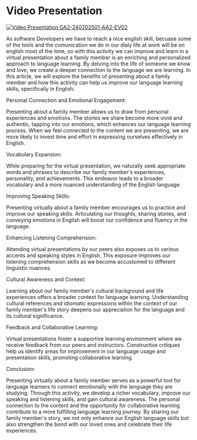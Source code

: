 
# Video Presentation

[![Video Presentation GA2-240202501-AA2-EV02](https://i9.ytimg.com/vi_webp/U9HU_9Q_MIQ/mq1.webp?sqp=CLTW36UG-oaymwEmCMACELQB8quKqQMa8AEB-AH-CYAC0AWKAgwIABABGFUgYyhlMA8=&rs=AOn4CLAp6L7PD7hTjxc0NVzlecKaEMTK6w)]( https://youtu.be/U9HU_9Q_MIQ "Presentación Video ")

As software Developers we have to reach a nice english skill, becuase some of the tools and the comunication we do in our dialy life at work will be on english most of the time, so with this activity we can improve and learn in a virtual presentation about a family member is an enriching and personalized approach to language learning. By delving into the life of someone we know and love, we create a deeper connection to the language we are learning. In this article, we will explore the benefits of presenting about a family member and how this activity can help us improve our language learning skills, specifically in English.

Personal Connection and Emotional Engagement:

Presenting about a family member allows us to draw from personal experiences and emotions. The stories we share become more vivid and authentic, tapping into our emotions, which enhances our language learning process. When we feel connected to the content we are presenting, we are more likely to invest time and effort in expressing ourselves effectively in English.

Vocabulary Expansion:

While preparing for the virtual presentation, we naturally seek appropriate words and phrases to describe our family member's experiences, personality, and achievements. This endeavor leads to a broader vocabulary and a more nuanced understanding of the English language.

Improving Speaking Skills:

Presenting virtually about a family member encourages us to practice and improve our speaking skills. Articulating our thoughts, sharing stories, and conveying emotions in English will boost our confidence and fluency in the language.

Enhancing Listening Comprehension:

Attending virtual presentations by our peers also exposes us to various accents and speaking styles in English. This exposure improves our listening comprehension skills as we become accustomed to different linguistic nuances.

Cultural Awareness and Context:

Learning about our family member's cultural background and life experiences offers a broader context for language learning. Understanding cultural references and idiomatic expressions within the context of our family member's life story deepens our appreciation for the language and its cultural significance.

Feedback and Collaborative Learning:

Virtual presentations foster a supportive learning environment where we receive feedback from our peers and instructors. Constructive critiques help us identify areas for improvement in our language usage and presentation skills, promoting collaborative learning.

Conclusion:

Presenting virtually about a family member serves as a powerful tool for language learners to connect emotionally with the language they are studying. Through this activity, we develop a richer vocabulary, improve our speaking and listening skills, and gain cultural awareness. The personal connection to the content and the opportunity for collaborative learning contribute to a more fulfilling language learning journey. By sharing our family member's story, we not only enhance our English language skills but also strengthen the bond with our loved ones and celebrate their life experiences.